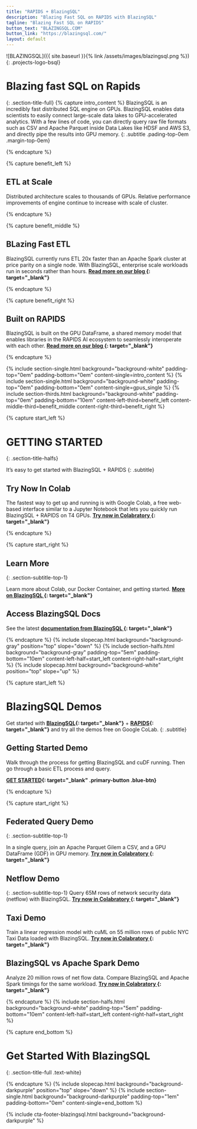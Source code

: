 ```yaml
---
title: "RAPIDS + BlazingSQL"
description: "Blazing Fast SQL on RAPIDS with BlazingSQL"
tagline: "Blazing Fast SQL on RAPIDS"
button_text: "BLAZINGSQL.COM"
button_link: "https://blazingsql.com/"
layout: default
---
```


![BLAZINGSQL]({{ site.baseurl }}{% link /assets/images/blazingsql.png %}){: .projects-logo-bsql}

# Blazing fast SQL on Rapids
{: .section-title-full}
{% capture intro_content %}
BlazingSQL is an incredibly fast distributed SQL engine on GPUs. BlazingSQL enables data scientists to easily connect large-scale data lakes to GPU-accelerated analytics. With a few lines of code, you can directly query raw file formats such as CSV and Apache Parquet inside Data Lakes like HDSF and AWS S3, and directly pipe the results into GPU memory. 
{: .subtitle .pading-top-0em .margin-top-0em}

{% endcapture %}

{% capture benefit_left %}
## <i class="fas fa-sort-amount-up-alt"></i> ETL at Scale
Distributed architecture scales to thousands of GPUs. Relative performance improvements  of engine continue to increase with scale of cluster.

{% endcapture %}

{% capture benefit_middle %}
## <i class="fas fa-burn"></i> BLazing Fast ETL
BlazingSQL currently runs ETL 20x faster than an Apache Spark cluster at price parity on a single node. With BlazingSQL, enterprise scale workloads run in seconds rather than hours. **[Read more on our blog <i class="fas fa-angle-double-right"></i>](https://blog.blazingdb.com/blazingsql-the-gpu-sql-engine-now-runs-over-20x-faster-than-apache-spark-1b0bffc990a9){: target="_blank"}**

{% endcapture %}

{% capture benefit_right %}

## <i class="fas fa-code-branch"></i> Built on RAPIDS
BlazingSQL is built on the GPU DataFrame, a shared memory model that enables libraries in the  RAPIDS AI ecosystem to seamlessly interoperate with each other. **[Read more on our blog <i class="fas fa-angle-double-right"></i>](https://blog.blazingdb.com/blazingsql-part-1-the-gpu-dataframe-gdf-and-cudf-in-rapids-ai-96ec15102240){: target="_blank"}**

{% endcapture %}


{% include section-single.html
    background="background-white" 
    padding-top="0em" padding-bottom="0em" 
    content-single=intro_content
%}
{% include section-single.html
    background="background-white" 
    padding-top="0em" padding-bottom="0em" 
    content-single=gpus_single
%}
{% include section-thirds.html 
    background="background-white" 
    padding-top="0em" padding-bottom="10em" 
    content-left-third=benefit_left 
    content-middle-third=benefit_middle 
    content-right-third=benefit_right 
%}




{% capture start_left %}
# GETTING STARTED
{: .section-title-halfs}

It’s easy to get started with BlazingSQL + RAPIDS
{: .subtitle}

## <i class="fas fa-bolt"></i> Try Now In Colab
The fastest way to get up and running is with Google Colab, a free web-based interface similar to a Jupyter Notebook that lets you quickly run BlazingSQL + RAPIDS on T4 GPUs. **[Try now in Colabratory <i class="fas fa-angle-double-right"></i>](https://colab.research.google.com/drive/1r7S15Ie33yRw8cmET7_bjCpvjJiDOdub#scrollTo=14GwxmLsTV_p){: target="_blank"}**


{% endcapture %}

{% capture start_right %}
## <i class="fab fa-readme"></i> Learn More
{: .section-subtitle-top-1}

Learn more about Colab, our Docker Container, and getting started. **[More on BlazingSQL <i class="fas fa-angle-double-right"></i>](https://www.blazingsql.com/getstarted){: target="_blank"}**

## <i class="far fa-file-code"></i> Access BlazingSQL Docs
See the latest **[documentation from BlazingSQL <i class="fas fa-angle-double-right"></i>](https://docs.blazingdb.com/docs){: target="_blank"}**

{% endcapture %}
{% include slopecap.html 
    background="background-gray" 
    position="top" 
    slope="down" 
%}
{% include section-halfs.html 
    background="background-gray" 
    padding-top="5em" padding-bottom="10em" 
    content-left-half=start_left 
    content-right-half=start_right 
%} 
{% include slopecap.html 
    background="background-white" 
    position="top" 
    slope="up" 
%}



{% capture start_left %}
# BlazingSQL Demos

Get started with **[BlazingSQL](https://blazingsql.com/getstarted){: target="_blank"}** + **[RAPIDS](https://rapids.ai/start.html){: target="_blank"}** and try all the demos free on Google CoLab. 
{: .subtitle}

## <i class="far fa-hand-point-down"></i> Getting Started Demo
Walk through the process for getting BlazingSQL and cuDF running. Then go through a basic ETL process and query.

**[GET STARTED](https://colab.research.google.com/drive/1r7S15Ie33yRw8cmET7_bjCpvjJiDOdub#scrollTo=14GwxmLsTV_p){: target="_blank" .primary-button .blue-btn}**

{% endcapture %}

{% capture start_right %}
## <i class="far fa-file-code"></i> Federated Query Demo
{: .section-subtitle-top-1}

In a single query, join an Apache Parquet Gilem a CSV, and a GPU DataFrame (GDF) in GPU memory. **[Try now in Colabratory <i class="fas fa-angle-double-right"></i>](https://colab.research.google.com/drive/1W_kk0n2KyiUpvdCvPfAqUI_BmISGLI_P){: target="_blank"}**

## <i class="far fa-file-code"></i> Netflow Demo
{: .section-subtitle-top-1}
Query 65M rows of network security data (netflow) with BlazingSQL. **[Try now in Colabratory <i class="fas fa-angle-double-right"></i>](https://colab.research.google.com/drive/1RYOYthqxUl922LYMAuNneKgmWB8YGTKB){: target="_blank"}**

## <i class="far fa-file-code"></i> Taxi Demo
Train a linear regression model with cuML on 55 million rows of public NYC Taxi Data loaded with BlazingSQL. **[Try now in Colabratory <i class="fas fa-angle-double-right"></i>](https://colab.research.google.com/drive/1yrml5FhQd7VHwcvpUql1LspjCjKg8u0w){: target="_blank"}**

## <i class="far fa-file-code"></i> BlazingSQL vs Apache Spark Demo
Analyze 20 million rows of net flow data. Compare BlazingSQL and Apache Spark timings for the same workload. **[Try now in Colabratory <i class="fas fa-angle-double-right"></i>](https://colab.research.google.com/drive/1EbPE9FwFur7fE2054BH9s23Kd0FiUgGo#scrollTo=kJyD4oSbugE0){: target="_blank"}**

{% endcapture %}
{% include section-halfs.html 
    background="background-white" 
    padding-top="5em" padding-bottom="10em" 
    content-left-half=start_left 
    content-right-half=start_right 
%} 


{% capture end_bottom %}
# Get Started With BlazingSQL
{: .section-title-full .text-white}

{% endcapture %}
{% include slopecap.html 
    background="background-darkpurple" 
    position="top" 
    slope="down" 
%}
{% include section-single.html
    background="background-darkpurple" 
    padding-top="1em" padding-bottom="0em" 
    content-single=end_bottom
%}

{% include cta-footer-blazingsql.html 
   background="background-darkpurple" 
%}

